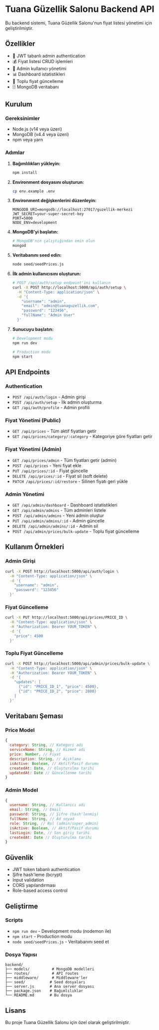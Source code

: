 # Tuana Güzellik Salonu Backend API

Bu backend sistemi, Tuana Güzellik Salonu'nun fiyat listesi yönetimi için geliştirilmiştir.

## Özellikler

- 🔐 JWT tabanlı admin authentication
- 💰 Fiyat listesi CRUD işlemleri
- 👥 Admin kullanıcı yönetimi
- 📊 Dashboard istatistikleri
- 🔄 Toplu fiyat güncelleme
- 🗄️ MongoDB veritabanı

## Kurulum

### Gereksinimler

- Node.js (v14 veya üzeri)
- MongoDB (v4.4 veya üzeri)
- npm veya yarn

### Adımlar

1. **Bağımlılıkları yükleyin:**
   ```bash
   npm install
   ```

2. **Environment dosyasını oluşturun:**
   ```bash
   cp env.example .env
   ```

3. **Environment değişkenlerini düzenleyin:**
   ```env
   MONGODB_URI=mongodb://localhost:27017/guzellik-merkezi
   JWT_SECRET=your-super-secret-key
   PORT=5000
   NODE_ENV=development
   ```

4. **MongoDB'yi başlatın:**
   ```bash
   # MongoDB'nin çalıştığından emin olun
   mongod
   ```

5. **Veritabanını seed edin:**
   ```bash
   node seed/seedPrices.js
   ```

6. **İlk admin kullanıcısını oluşturun:**
   ```bash
   # POST /api/auth/setup endpoint'ini kullanın
   curl -X POST http://localhost:5000/api/auth/setup \
     -H "Content-Type: application/json" \
     -d '{
       "username": "admin",
       "email": "admin@tuanaguzellik.com",
       "password": "123456",
       "fullName": "Admin User"
     }'
   ```

7. **Sunucuyu başlatın:**
   ```bash
   # Development modu
   npm run dev
   
   # Production modu
   npm start
   ```

## API Endpoints

### Authentication

- `POST /api/auth/login` - Admin girişi
- `POST /api/auth/setup` - İlk admin oluşturma
- `GET /api/auth/profile` - Admin profili

### Fiyat Yönetimi (Public)

- `GET /api/prices` - Tüm aktif fiyatları getir
- `GET /api/prices/category/:category` - Kategoriye göre fiyatları getir

### Fiyat Yönetimi (Admin)

- `GET /api/prices/admin` - Tüm fiyatları getir (admin)
- `POST /api/prices` - Yeni fiyat ekle
- `PUT /api/prices/:id` - Fiyat güncelle
- `DELETE /api/prices/:id` - Fiyat sil (soft delete)
- `PATCH /api/prices/:id/restore` - Silinen fiyatı geri yükle

### Admin Yönetimi

- `GET /api/admin/dashboard` - Dashboard istatistikleri
- `GET /api/admin/admins` - Tüm adminleri listele
- `POST /api/admin/admins` - Yeni admin oluştur
- `PUT /api/admin/admins/:id` - Admin güncelle
- `DELETE /api/admin/admins/:id` - Admin sil
- `POST /api/admin/prices/bulk-update` - Toplu fiyat güncelleme

## Kullanım Örnekleri

### Admin Girişi

```bash
curl -X POST http://localhost:5000/api/auth/login \
  -H "Content-Type: application/json" \
  -d '{
    "username": "admin",
    "password": "123456"
  }'
```

### Fiyat Güncelleme

```bash
curl -X PUT http://localhost:5000/api/prices/PRICE_ID \
  -H "Content-Type: application/json" \
  -H "Authorization: Bearer YOUR_TOKEN" \
  -d '{
    "price": 4500
  }'
```

### Toplu Fiyat Güncelleme

```bash
curl -X POST http://localhost:5000/api/admin/prices/bulk-update \
  -H "Content-Type: application/json" \
  -H "Authorization: Bearer YOUR_TOKEN" \
  -d '{
    "updates": [
      {"id": "PRICE_ID_1", "price": 4500},
      {"id": "PRICE_ID_2", "price": 2800}
    ]
  }'
```

## Veritabanı Şeması

### Price Model

```javascript
{
  category: String, // Kategori adı
  serviceName: String, // Hizmet adı
  price: Number, // Fiyat
  description: String, // Açıklama
  isActive: Boolean, // Aktif/Pasif durumu
  createdAt: Date, // Oluşturulma tarihi
  updatedAt: Date // Güncellenme tarihi
}
```

### Admin Model

```javascript
{
  username: String, // Kullanıcı adı
  email: String, // Email
  password: String, // Şifre (hash'lenmiş)
  fullName: String, // Ad soyad
  role: String, // Rol (admin/super_admin)
  isActive: Boolean, // Aktif/Pasif durumu
  lastLogin: Date, // Son giriş tarihi
  createdAt: Date // Oluşturulma tarihi
}
```

## Güvenlik

- JWT token tabanlı authentication
- Şifre hash'leme (bcrypt)
- Input validation
- CORS yapılandırması
- Role-based access control

## Geliştirme

### Scripts

- `npm run dev` - Development modu (nodemon ile)
- `npm start` - Production modu
- `node seed/seedPrices.js` - Veritabanını seed et

### Dosya Yapısı

```
backend/
├── models/          # MongoDB modelleri
├── routes/          # API routes
├── middleware/      # Middleware'ler
├── seed/           # Seed dosyaları
├── server.js       # Ana server dosyası
├── package.json    # Bağımlılıklar
└── README.md       # Bu dosya
```

## Lisans

Bu proje Tuana Güzellik Salonu için özel olarak geliştirilmiştir.
